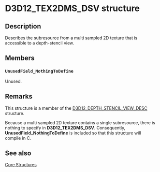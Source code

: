 # D3D12_TEX2DMS_DSV structure

## Description

Describes the subresource from a multi sampled 2D texture that is accessible to a depth-stencil view.

## Members

### `UnusedField_NothingToDefine`

Unused.

## Remarks

This structure is a member of the [D3D12_DEPTH_STENCIL_VIEW_DESC](https://learn.microsoft.com/windows/desktop/api/d3d12/ns-d3d12-d3d12_depth_stencil_view_desc) structure.

Because a multi sampled 2D texture contains a single subresource, there is nothing to specify in **D3D12_TEX2DMS_DSV**. Consequently, **UnusedField_NothingToDefine** is included so that this structure will compile in C.

## See also

[Core Structures](https://learn.microsoft.com/windows/desktop/direct3d12/direct3d-12-structures)